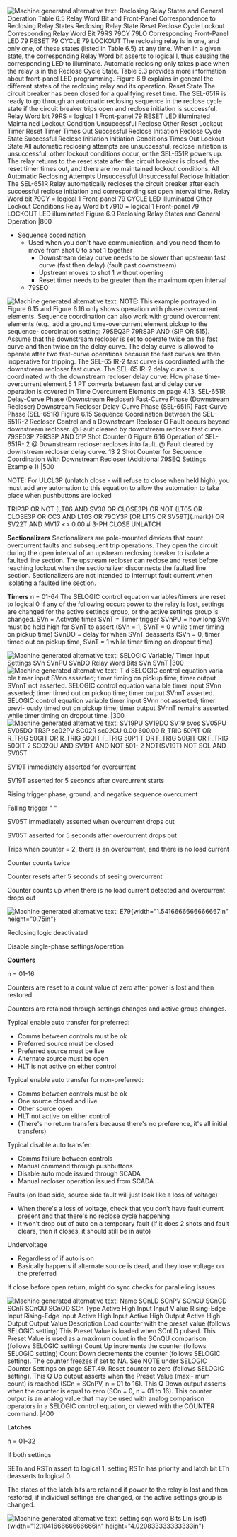 
![Machine generated alternative text: Reclosing Relay States and General Operation Table 6.5 Relay Word Bit and Front-Panel Correspondence to Reclosing Relay States Reclosing Relay State Reset Reclose Cycle Lockout Corresponding Relay Word Bit 79RS 79CY 79LO Corresponding Front-Panel LED 79 RESET 79 CYCLE 79 LOCKOUT The reclosing relay is in one, and only one, of these states (listed in Table 6.5) at any time. When in a given state, the corresponding Relay Word bit asserts to logical l, thus causing the corresponding LED to illuminate. Automatic reclosing only takes place when the relay is in the Reclose Cycle State. Table 5.3 provides more information about front-panel LED programming. Figure 6.9 explains in general the different states of the reclosing relay and its operation. Reset State The circuit breaker has been closed for a qualifying reset time. The SEL-651R is ready to go through an automatic reclosing sequence in the reclose cycle state if the circuit breaker trips open and reclose initiation is successful. Relay Word bit 79RS = logical 1 Front-panel 79 RESET LED illuminated Maintained Lockout Condition Unsuccessful Reclose Other Reset Lockout Timer Reset Timer Times Out Successful Reclose Initiation Reclose Cycle State Successful Reclose Initiation Initiation Conditions Times Out Lockout State All automatic reclosing attempts are unsuccessful, reclose initiation is unsuccessful, other lockout conditions occur, or the SEL-651R powers up. The relay returns to the reset state after the circuit breaker is closed, the reset timer times out, and there are no maintained lockout conditions. All Automatic Reclosing Attempts Unsuccessful Unsuccessful Reclose Initiation The SEL-651R Relay automatically recloses the circuit breaker after each successful reclose initiation and corresponding set open interval time. Relay Word bit 79CY = logical 1 Front-panel 79 CYCLE LED illuminated Other Lockout Conditions Relay Word bit 7910 = logical 1 Front-panel 79 LOCKOUT LED illuminated Figure 6.9 Reclosing Relay States and General Operation |800](651R-Misc-image1.png)



-   Sequence coordination
    -   Used when you don't have communication, and you need them to move from shot 0 to shot 1 together
        -   Downstream delay curve needs to be slower than upstream fast curve (fast then delay) (fault past downstream)
        -   Upstream moves to shot 1 without opening
        -   Reset timer needs to be greater than the maximum open interval
    -   79SEQ



![Machine generated alternative text: NOTE: This example portrayed in Figure 6.15 and Figure 6.16 only shows operation with phase overcurrent elements. Sequence coordination can also work with ground overcurrent elements (e.g., add a ground time-overcurrent element pickup to the sequence- coordination setting: 79SEQ3P 79RS3P AND (SIP OR 515). Assume that the downstream recloser is set to operate twice on the fast curve and then twice on the delay curve. The delay curve is allowed to operate after two fast-curve operations because the fast curves are then inoperative for tripping. The SEL-65 IR-2 fast curve is coordinated with the downstream recloser fast curve. The SEL-65 IR-2 delay curve is coordinated with the downstream recloser delay curve. How phase time-overcurrent element 5 1 PT converts between fast and delay curve operation is covered in Time Overcurrent Elements on page 4.13. SEL-651R Delay-Curve Phase (Downstream Recloser) Fast-Curve Phase (Downstream Recloser) Downstream Recloser Delay-Curve Phase (SEL-651R) Fast-Curve Phase (SEL-651R) Figure 6.15 Sequence Coordination Between the SEL-651R-2 Recloser Control and a Downstream Recloser O Fault occurs beyond downstream recloser. @ Fault cleared by downstream recloser fast curve. 79SE03P 79RS3P AND 51P Shot Counter 0 Figure 6.16 Operation of SEL-651R- 2 @ Downstream recloser recloses into fault. @ Fault cleared by downstream recloser delay curve. 13 2 Shot Counter for Sequence Coordination With Downstream Recloser (Additional 79SEQ Settings Example 1) |500](651R-Misc-image2.png)



NOTE:
For ULCL3P (unlatch close - will refuse to close when held high), you must add any automation to this equation to allow the automation to take place when pushbuttons are locked

TRIP3P OR NOT (LT06 AND SV38 OR CLOSE3P) OR NOT (LT05 OR CLOSE3P OR CC3 AND LT03 OR 79CY3P [OR LT15 OR SV59T]{.mark}) OR SV22T AND MV17 <> 0.00 # 3-PH CLOSE UNLATCH

**Sectionalizers**
Sectionalizers are pole-mounted devices that count overcurrent faults and subsequent trip
operations. They open the circuit during the open interval of an upstream reclosing breaker to
isolate a faulted line section. The upstream recloser can reclose and reset before reaching lockout
when the sectionalizer disconnects the faulted line section. Sectionalizers are not intended to
interrupt fault current when isolating a faulted line section.

**Timers**
n = 01-64
The SELOGIC control equation variables/timers are reset to logical 0 if any of
the following occur: power to the relay is lost, settings are changed for the
active settings group, or the active settings group is changed.
SVn = Activate timer
SVnT = Timer trigger
SVnPU = how long SVn must be held high for SVnT to assert (SVn = 1, SVnT = 0 while timer timing on pickup time)
SVnDO = delay for when SVnT deasserts (SVn = 0, timer timed out on pickup time, SVnT = 1 while timer timing on dropout time)


![Machine generated alternative text: SELOGIC Variable/ Timer Input Settings SVn SVnPU SVnDO Relay Word Bits SVn SVnT |300](651R-Misc-image3.png)
![Machine generated alternative text: T d SELOGIC control equation varia ble timer input SVnn asserted; timer timing on pickup time; timer output SVnnT not asserted. SELOGIC control equation varia ble timer input SVnn asserted; timer timed out on pickup time; timer output SVnnT asserted. SELOGIC control equation variable timer input SVnn not asserted; timer previ- ously timed out on pickup time; timer output SVnnT remains asserted while timer timing on dropout time. |300](651R-Misc-image4.png)
![Machine generated alternative text: SV19PU SV19DO SV19 svos SV05PU SV05DO TR3P sc02PV SC02R sc02CU 0.00 600.00 R_TRIG 50PIT OR R_TRIG 50GIT OR R_TRIG 50QIT F_TRIG 50P1 T OR F_TRIG 50GIT OR F_TRIG 50QIT 2 SC02QU AND SV19T AND NOT 501- 2 NOT(SV19T) NOT SOL AND SV05T ](651R-Misc-image5.png)

SV19T immediately asserted for overcurrent

SV19T asserted for 5 seconds after overcurrent starts

Rising trigger phase, ground, and negative sequence overcurrent

Falling trigger " "

SV05T immediately asserted when overcurrent drops out

SV05T asserted for 5 seconds after overcurrent drops out

Trips when counter = 2, there is an overcurrent, and there is no load current

Counter counts twice

Counter resets after 5 seconds of seeing overcurrent

Counter counts up when there is no load current detected and overcurrent drops out

![Machine generated alternative text: E79 ](651R-Misc-image6.png){width="1.5416666666666667in" height="0.75in"}

Reclosing logic deactivated

Disable single-phase settings/operation



**Counters**

n = 01-16

Counters are reset to a count value of zero after power is lost and then restored.

Counters are retained through settings changes and active group changes.

Typical enable auto transfer for preferred:

-   Comms between controls must be ok
-   Preferred source must be closed
-   Preferred source must be live
-   Alternate source must be open
-   HLT is not active on either control



Typical enable auto transfer for non-preferred:

-   Comms between controls must be ok
-   One source closed and live
-   Other source open
-   HLT not active on either control
-   (There's no return transfers because there's no preference, it's all initial transfers)



Typical disable auto transfer:

-   Comms failure between controls
-   Manual command through pushbuttons
-   Disable auto mode issued through SCADA
-   Manual recloser operation issued from SCADA





Faults (on load side, source side fault will just look like a loss of voltage)

-   When there's a loss of voltage, check that you don't have fault current present and that there's no reclose cycle happening
-   It won't drop out of auto on a temporary fault (if it does 2 shots and fault clears, then it closes, it should still be in auto)





Undervoltage

-   Regardless of if auto is on
-   Basically happens if alternate source is dead, and they lose voltage on the preferred





If close before open return, might do sync checks for paralleling issues

![Machine generated alternative text: Name SCnLD SCnPV SCnCU SCnCD SCnR SCnQU SCnQD SCn Type Active High Input Input V alue Rising-Edge Input Rising-Edge Input Active High Input Active High Output Active High Output Output Value Description Load counter with the preset value (follows SELOGIC setting) This Preset Value is loaded when SCnLD pulsed. This Preset Value is used as a maximum count in the SCnQU comparison (follows SELOGIC setting) Count Up increments the counter (follows SELOGIC setting) Count Down decrements the counter (follows SELOGIC setting). The counter freezes if set to NA. See NOTE under SELOGIC Counter Settings on page SET.49. Reset counter to zero (follows SELOGIC setting). This Q Up output asserts when the Preset Value (maxi- mum count) is reached (SCn = SCnPV, n = 01 to 16). This Q Down output asserts when the counter is equal to zero (SCn = 0, n = 01 to 16). This counter output is an analog value that may be used with analog comparison operators in a SELOGIC control equation, or viewed with the COUNTER command. |400](651R-Misc-image7.png)



**Latches**

n = 01-32

If both settings

SETn and RSTn assert to logical 1, setting RSTn has priority and latch bit LTn deasserts to logical 0.

The states of the latch bits are retained if power to the relay is lost and then restored, if individual settings are changed, or the active settings group is changed.

![Machine generated alternative text: setting sqn word Bits Lin (set) ](651R-Misc-image9.png){width="12.104166666666666in" height="4.020833333333333in"}









